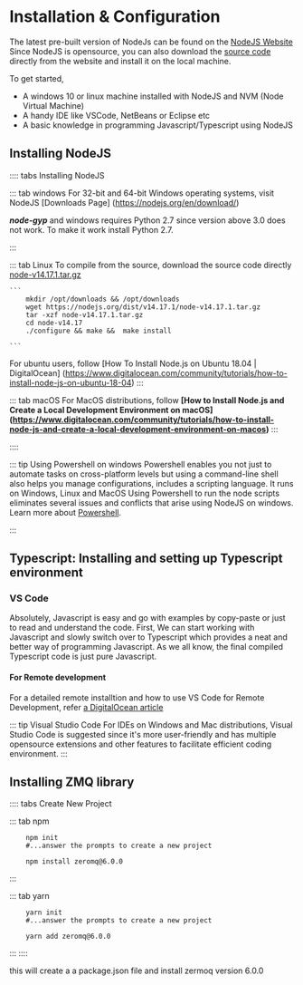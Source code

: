 # Installation & Configuration

The latest pre-built version of NodeJs can be found on the [NodeJS Website](https://nodejs.org/en/download/) Since NodeJS is opensource, you can also download the [source code](https://nodejs.org/dist/v14.17.1/node-v14.17.1.tar.gz) directly from the website and install it on the local machine.

To get started,

- A windows 10 or linux machine installed with NodeJS and NVM (Node Virtual Machine)
- A handy IDE like VSCode, NetBeans or Eclipse etc
- A basic knowledge in programming Javascript/Typescript using NodeJS



## Installing NodeJS
:::: tabs Installing NodeJS


::: tab windows
For 32-bit and 64-bit Windows operating systems,
visit NodeJS [Downloads Page] (https://nodejs.org/en/download/)

***node-gyp*** and windows requires Python 2.7 since version above 3.0 does not work. To make it work install Python 2.7.

:::

::: tab Linux
To compile from the source, download the source code directly [node-v14.17.1.tar.gz](https://nodejs.org/dist/v14.17.1/node-v14.17.1.tar.gz)

    ```
        mkdir /opt/downloads && /opt/downloads
        wget https://nodejs.org/dist/v14.17.1/node-v14.17.1.tar.gz
        tar -xzf node-v14.17.1.tar.gz 
        cd node-v14.17
        ./configure && make &&  make install

    ```
For ubuntu users, follow [How To Install Node.js on Ubuntu 18.04 | DigitalOcean] (https://www.digitalocean.com/community/tutorials/how-to-install-node-js-on-ubuntu-18-04)
:::

::: tab macOS
For MacOS distributions, follow **[How to Install Node.js and Create a Local Development Environment on macOS] (https://www.digitalocean.com/community/tutorials/how-to-install-node-js-and-create-a-local-development-environment-on-macos)**
:::

::::

::: tip Using Powershell on windows
Powershell enables you not just to automate tasks on cross-platform levels but using a command-line shell also helps you manage configurations, includes a scripting language. It runs on Windows, Linux and MacOS
Using Powershell to run the node scripts eliminates several issues and conflicts that arise using NodeJS on windows.  Learn more about [Powershell](https://docs.microsoft.com/en-us/powershell/powershell/scripting/overview?view=powershell-7.1). 

:::

## Typescript: Installing and setting up Typescript environment

### VS Code
Absolutely, Javascript is easy and go with examples by copy-paste or just to read and understand the code. First, We can start working with Javascript and slowly switch over to Typescript which provides a neat and better way of programming Javascript. As we all know, the final compiled Typescript code is just pure Javascript.

#### For Remote development
For a detailed remote installtion and how to use VS Code for Remote Development, refer [a DigitalOcean article](https://www.digitalocean.com/community/tutorials/how-to-use-visual-studio-code-for-remote-development-via-the-remote-ssh-plugin)

::: tip Visual Studio Code
For IDEs on Windows and Mac distributions, Visual Studio Code is suggested since it's more user-friendly and has multiple opensource extensions and other features to facilitate efficient coding environment.
::: 

## Installing ZMQ library


:::: tabs Create New Project

::: tab npm
        
        npm init
        #...answer the prompts to create a new project

        npm install zeromq@6.0.0 
:::

::: tab yarn

        yarn init
        #...answer the prompts to create a new project

        yarn add zeromq@6.0.0

:::
::::

this will create a a package.json file and install zermoq version 6.0.0